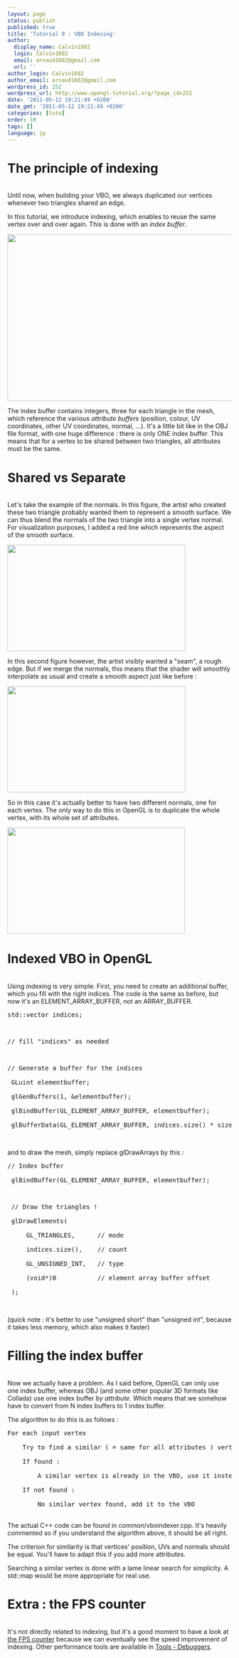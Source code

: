 ```yaml
---
layout: page
status: publish
published: true
title: 'Tutorial 9 : VBO Indexing'
author:
  display_name: Calvin1602
  login: Calvin1602
  email: arnaud1602@gmail.com
  url: ''
author_login: Calvin1602
author_email: arnaud1602@gmail.com
wordpress_id: 252
wordpress_url: http://www.opengl-tutorial.org/?page_id=252
date: '2011-05-12 19:21:49 +0200'
date_gmt: '2011-05-12 19:21:49 +0200'
categories: [tuto]
order: 10
tags: []
language: jp
---
```

<h1>The principle of indexing</h1><br />
Until now, when building your VBO, we always duplicated our vertices whenever two triangles shared an edge.</p>
<p>In this tutorial, we introduce indexing, which enables to reuse the same vertex over and over again. This is done with an <em>index buffer</em>.</p>
<p><a href="http://www.opengl-tutorial.org/wp-content/uploads/2011/05/indexing1.png"><img class="alignnone size-full wp-image-267 whiteborder" title="indexing" src="http://www.opengl-tutorial.org/wp-content/uploads/2011/05/indexing1.png" alt="" width="600" height="375" /></a></p>
<p>The index buffer contains integers, three for each triangle in the mesh, which reference the various <em>attribute buffers</em> (position, colour, UV coordinates, other UV coordinates, normal, ...). It's a little bit like in the OBJ file format, with one huge difference : there is only ONE index buffer. This means that for a vertex to be shared between two triangles, all attributes must be the same.</p>
<h1>Shared vs Separate</h1><br />
Let's take the example of the normals. In this figure, the artist who created these two triangle probably wanted them to represent a smooth surface. We can thus blend the normals of the two triangle into a single vertex normal. For visualization purposes, I added a red line which represents the aspect of the smooth surface.</p>
<p><a href="http://www.opengl-tutorial.org/wp-content/uploads/2011/05/goodsmooth.png"><img class="alignnone size-full wp-image-270" title="goodsmooth" src="http://www.opengl-tutorial.org/wp-content/uploads/2011/05/goodsmooth.png" alt="" width="400" height="239" /></a></p>
<p>In this second figure however, the artist visibly wanted a "seam", a rough edge. But if we merge the normals, this means that the shader will smoothly interpolate as usual and create a smooth aspect just like before :</p>
<p><a href="http://www.opengl-tutorial.org/wp-content/uploads/2011/05/badmooth.png"><img class="alignnone size-full wp-image-269" title="badmooth" src="http://www.opengl-tutorial.org/wp-content/uploads/2011/05/badmooth.png" alt="" width="400" height="239" /></a></p>
<p>So in this case it's actually better to have two different normals, one for each vertex. The only way to do this in OpenGL is to duplicate the whole vertex, with its whole set of attributes.</p>
<p><a href="http://www.opengl-tutorial.org/wp-content/uploads/2011/05/spiky.png"><img class="alignnone size-full wp-image-271" title="spiky" src="http://www.opengl-tutorial.org/wp-content/uploads/2011/05/spiky.png" alt="" width="399" height="239" /></a></p>
<h1>Indexed VBO in OpenGL</h1><br />
Using indexing is very simple. First, you need to create an additional buffer, which you fill with the right indices. The code is the same as before, but now it's an ELEMENT_ARRAY_BUFFER, not an ARRAY_BUFFER.</p>
<pre class="brush: cpp">std::vector<unsigned int> indices;</p>
<p>// fill "indices" as needed</p>
<p>// Generate a buffer for the indices<br />
 GLuint elementbuffer;<br />
 glGenBuffers(1, &amp;elementbuffer);<br />
 glBindBuffer(GL_ELEMENT_ARRAY_BUFFER, elementbuffer);<br />
 glBufferData(GL_ELEMENT_ARRAY_BUFFER, indices.size() * sizeof(unsigned int), &amp;indices[0], GL_STATIC_DRAW);</pre><br />
and to draw the mesh, simply replace glDrawArrays by this :</p>
<pre class="brush: cpp">// Index buffer<br />
 glBindBuffer(GL_ELEMENT_ARRAY_BUFFER, elementbuffer);</p>
<p> // Draw the triangles !<br />
 glDrawElements(<br />
     GL_TRIANGLES,      // mode<br />
     indices.size(),    // count<br />
     GL_UNSIGNED_INT,   // type<br />
     (void*)0           // element array buffer offset<br />
 );</pre><br />
(quick note : it's better to use "unsigned short" than "unsigned int", because it takes less memory, which also makes it faster)</p>
<h1>Filling the index buffer</h1><br />
Now we actually have a problem. As I said before, OpenGL can only use one index buffer, whereas OBJ (and some other popular 3D formats like Collada) use one index buffer <em>by attribute</em>. Which means that we somehow have to convert from N index buffers to 1 index buffer.</p>
<p>The algorithm to do this is as follows :</p>
<pre class="brush: plain">For each input vertex<br />
    Try to find a similar ( = same for all attributes ) vertex between all those we already output<br />
    If found :<br />
        A similar vertex is already in the VBO, use it instead !<br />
    If not found :<br />
        No similar vertex found, add it to the VBO</pre><br />
The actual C++ code can be found in common/vboindexer.cpp. It's heavily commented so if you understand the algorithm above, it should be all right.</p>
<p>The criterion for similarity is that vertices' position, UVs and normals should be <em></em> equal. You'll have to adapt this if you add more attributes.</p>
<p>Searching a similar vertex is done with a lame linear search for simplicity. A std::map would be more appropriate for real use.</p>
<h1>Extra : the FPS counter</h1><br />
It's not directly related to indexing, but it's a good moment to have a look at <a title="An FPS counter" href="http://www.opengl-tutorial.org/miscellaneous/an-fps-counter/">the FPS counter</a> because we can eventually see the speed improvement of indexing. Other performance tools are available in <a href="http://www.opengl-tutorial.org/miscellaneous/useful-tools-links/#header-4">Tools - Debuggers</a>.</p>

